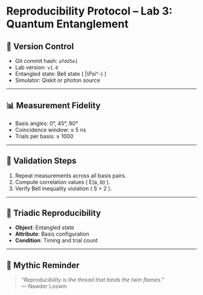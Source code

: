 # Reproducibility Protocol – Lab 3: Quantum Entanglement

## 🔁 Version Control

- Git commit hash: `afdd5e1`
- Lab version: `v1.0`
- Entangled state: Bell state \( |\Psi^-⟩ \)
- Simulator: Qiskit or photon source

---

## 📊 Measurement Fidelity

- Basis angles: 0°, 45°, 90°
- Coincidence window: ≤ 5 ns
- Trials per basis: ≥ 1000

---

## 🧪 Validation Steps

1. Repeat measurements across all basis pairs.
2. Compute correlation values \( E(a, b) \).
3. Verify Bell inequality violation \( S > 2 \).

---

## 🧠 Triadic Reproducibility

- **Object**: Entangled state
- **Attribute**: Basis configuration
- **Condition**: Timing and trial count

---

## 🧙 Mythic Reminder

> *“Reproducibility is the thread that binds the twin flames.”*  
> — Nawder Loswin
